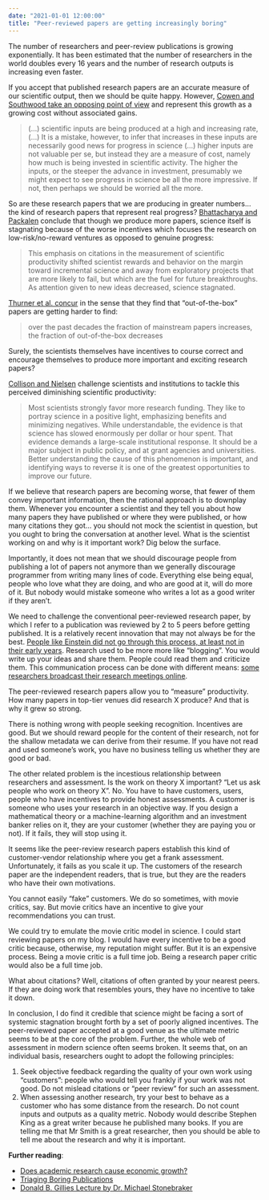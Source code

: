 ```yaml
---
date: "2021-01-01 12:00:00"
title: "Peer-reviewed papers are getting increasingly boring"
---
```




The number of researchers and peer-review publications is growing exponentially.  It has been estimated that the number of researchers in the world doubles every 16 years and the number of research outputs is increasing even faster.

If you accept that published research papers are an accurate measure of our scientific output, then we should be quite happy. However, [Cowen and Southwood take an opposing point of view](https://docs.google.com/document/d/1cEBsj18Y4NnVx5Qdu43cKEHMaVBODTTyfHBa8GIRSec/edit) and represent this growth as a growing cost without associated gains.

> (&hellip;) scientific inputs are being produced at a high and increasing rate, (&hellip;) It is a mistake, however, to infer that increases in these inputs are necessarily good news for progress in science (&hellip;) higher inputs are not valuable p​er se​, but instead they are a measure of cost, namely how much is being invested in scientific activity. The higher the inputs, or the steeper the advance in investment, presumably we might expect to see progress in science be all the more impressive. If not, then perhaps we should be worried all the more.


So are these research papers that we are producing in greater numbers&hellip; the kind of research papers that represent real progress? [Bhattacharya and Packalen](https://www.nber.org/system/files/working_papers/w26752/w26752.pdf) conclude that though we produce more papers, science itself is stagnating because of the worse incentives which focuses the research on low-risk/no-reward ventures as opposed to genuine progress:

> This emphasis on citations in the measurement of scientific productivity shifted scientist rewards and behavior on the margin toward incremental science and away from exploratory projects that are more likely to fail, but which are the fuel for future breakthroughs. As attention given to new ideas decreased, science stagnated.


[Thurner et al. concur](https://journals.plos.org/plosone/article?id=10.1371/journal.pone.0230325) in the sense that they find that &ldquo;out-of-the-box&rdquo; papers are getting harder to find:

> over the past decades the fraction of mainstream papers increases, the fraction of out-of-the-box decreases


Surely, the scientists themselves have incentives to course correct and encourage themselves to produce more important and exciting research papers?

[Collison and Nielsen](https://www.theatlantic.com/science/archive/2018/11/diminishing-returns-science/575665/) challenge scientists and institutions to tackle this perceived diminishing scientific productivity:

> Most scientists strongly favor more research funding. They like to portray science in a positive light, emphasizing benefits and minimizing negatives. While understandable, the evidence is that science has slowed enormously per dollar or hour spent. That evidence demands a large-scale institutional response. It should be a major subject in public policy, and at grant agencies and universities. Better understanding the cause of this phenomenon is important, and identifying ways to reverse it is one of the greatest opportunities to improve our future.


If we believe that research papers are becoming worse, that fewer of them convey important information, then the rational approach is to downplay them. Whenever you encounter a scientist and they tell you about how many papers they have published or where they were published, or how many citations they got&hellip; you should not mock the scientist in question, but you ought to bring the conversation at another level. What is the scientist working on and why is it important work? Dig below the surface.

Importantly, it does not mean that we should discourage people from publishing a lot of papers not anymore than we generally discourage programmer from writing many lines of code. Everything else being equal, people who love what they are doing, and who are good at it, will do more of it. But nobody would mistake someone who writes a lot as a good writer if they aren&rsquo;t.

We need to challenge the conventional peer-reviewed research paper, by which I refer to a publication was reviewed by 2 to 5 peers before getting published. It is a relatively recent innovation that may not always be for the best. [People like Einstein did not go through this process, at least not in their early years](https://physicstoday.scitation.org/doi/full/10.1063/1.2117822). Research used to be more more like &ldquo;blogging&rdquo;. You would write up your ideas and share them. People could read them and criticize them. This communication process can be done with different means: [some researchers broadcast their research meetings online](https://numenta.com/blog/2019/05/14/numenta-live-streaming-research-meetings-on-twitch/).

The peer-reviewed research papers allow you to &ldquo;measure&rdquo; productivity. How many papers in top-tier venues did research X produce? And that is why it grew so strong.

There is nothing wrong with people seeking recognition. Incentives are good. But we should reward people for the content of their research, not for the shallow metadata we can derive from their resume. If you have not read and used someone&rsquo;s work, you have no business telling us whether they are good or bad.

The other related problem is the incestious relationship between researchers and assessment. Is the work on theory X important? &ldquo;Let us ask people who work on theory X&rdquo;. No. You have to have customers, users, people who have incentives to provide honest assessments. A customer is someone who uses your research in an objective way. If you design a mathematical theory or a machine-learning algorithm and an investment banker relies on it, they are your customer (whether they are paying you or not). If it fails, they will stop using it.

It seems like the peer-review research papers establish this kind of customer-vendor relationship where you get a frank assessment. Unfortunately, it fails as you scale it up. The customers of the research paper are the independent readers, that is true, but they are the readers who have their own motivations.

You cannot easily &ldquo;fake&rdquo; customers. We do so sometimes, with movie critics, say. But movie critics have an incentive to give your recommendations you can trust.

We could try to emulate the movie critic model in science. I could start reviewing papers on my blog. I would have every incentive to be a good critic because, otherwise, my reputation might suffer. But it is an expensive process. Being a movie critic is a full time job. Being a research paper critic would also be a full time job.

What about citations? Well, citations of often granted by your nearest peers. If they are doing work that resembles yours, they have no incentive to take it down.

In conclusion, I do find it credible that science might be facing a sort of systemic stagnation brought forth by a set of poorly aligned incentives. The peer-reviewed paper accepted at a good venue as the ultimate metric seems to be at the core of the problem. Further, the whole web of assessment in modern science often seems broken. It seems that, on an individual basis, researchers ought to adopt the following principles:

1. Seek objective feedback regarding the quality of your own work using &ldquo;customers&rdquo;: people who would tell you frankly if your work was not good. Do not mislead citations or &ldquo;peer review&rdquo; for such an assessment.
1. When assessing another research, try your best to behave as a customer who has some distance from the research. Do not count inputs and outputs as a quality metric. Nobody would describe Stephen King as a great writer because he published many books. If you are telling me that Mr Smith is a great researcher, then you should be able to tell me about the research and why it is important.


__Further reading__:

- [Does academic research cause economic growth?](/lemire/blog/2013/02/26/does-academic-research-cause-economic-growth/)
- [Triaging Boring Publications](https://ucsrl.github.io/essays/20210102-academic-ills.html)
- [Donald B. Gillies Lecture by Dr. Michael Stonebraker](https://www.youtube.com/watch?v=DJFKl_5JTnA)


